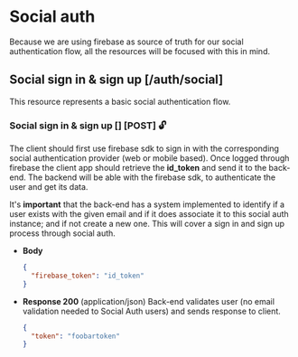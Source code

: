 # Social auth

Because we are using firebase as source of truth for our social authentication
flow, all the resources will be focused with this in mind.

## Social sign in & sign up [/auth/social]

This resource represents a basic social authentication flow.

### Social sign in & sign up [] [POST] 🔓

The client should first use firebase sdk to sign in with the corresponding
social authentication provider (web or mobile based). Once logged through
firebase the client app should retrieve the **id_token** and send it to the back-end.
The backend will be able with the firebase sdk, to authenticate the user and
get its data.

It's **important** that the back-end has a system implemented to identify if a
user exists with the given email and if it does associate it to this social
auth instance; and if not create a new one. This will cover a sign in and sign up
process through social auth.

* **Body**
  ```json
  {
    "firebase_token": "id_token"
  }
  ```

+ **Response 200** (application/json)
  Back-end validates user (no email validation needed to Social Auth users) and 
sends response to client. 
  ```json
  {
    "token": "foobartoken"
  }
  ```